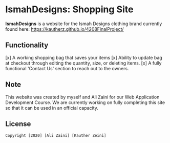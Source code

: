 # IsmahDesigns: Shopping Site 

**IsmahDesigns** is a website for the Ismah Designs clothing brand currently found here: https://kautherz.github.io/4208FinalProject/

## Functionality

[x] A working shopping bag that saves your items 
[x] Ability to update bag at checkout through editing the quantity, size, or deleting items.
[x] A fully functional 'Contact Us' section to reach out to the owners.

## Note

This website was created by myself and Ali Zaini for our Web Application Development Course. We are currently working on fully completing this site so that it can be used in an official capacity. 

## License

    Copyright [2020] [Ali Zaini] [Kauther Zeini]

